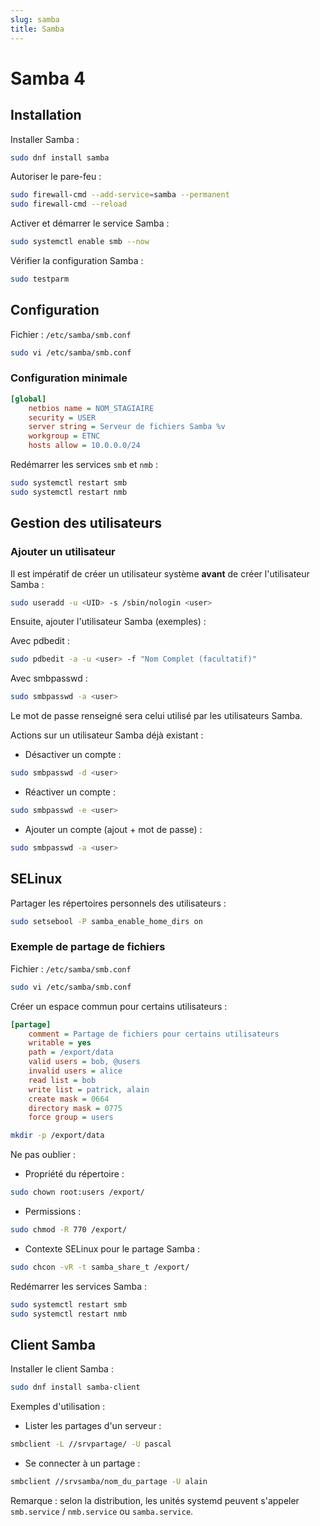 ```yaml
---
slug: samba
title: Samba
---
```



# Samba 4

## Installation

Installer Samba :

```bash
sudo dnf install samba
```

Autoriser le pare-feu :

```bash
sudo firewall-cmd --add-service=samba --permanent
sudo firewall-cmd --reload
```

Activer et démarrer le service Samba :

```bash
sudo systemctl enable smb --now
```

Vérifier la configuration Samba :

```bash
sudo testparm
```

## Configuration

Fichier : `/etc/samba/smb.conf`
```bash
sudo vi /etc/samba/smb.conf
```
### Configuration minimale

```ini
[global]
    netbios name = NOM_STAGIAIRE
    security = USER
    server string = Serveur de fichiers Samba %v
    workgroup = ETNC
    hosts allow = 10.0.0.0/24
```

Redémarrer les services `smb` et `nmb` :

```bash
sudo systemctl restart smb
sudo systemctl restart nmb
```

## Gestion des utilisateurs

### Ajouter un utilisateur

Il est impératif de créer un utilisateur système **avant** de créer l'utilisateur Samba :

```bash
sudo useradd -u <UID> -s /sbin/nologin <user>
```

Ensuite, ajouter l'utilisateur Samba (exemples) :

Avec pdbedit :

```bash
sudo pdbedit -a -u <user> -f "Nom Complet (facultatif)"
```

Avec smbpasswd :

```bash
sudo smbpasswd -a <user>
```

Le mot de passe renseigné sera celui utilisé par les utilisateurs Samba.

Actions sur un utilisateur Samba déjà existant :

- Désactiver un compte :

```bash
sudo smbpasswd -d <user>
```
- Réactiver un compte :

```bash
sudo smbpasswd -e <user>
```
- Ajouter un compte (ajout + mot de passe) :

```bash
sudo smbpasswd -a <user>
```

## SELinux

Partager les répertoires personnels des utilisateurs :

```bash
sudo setsebool -P samba_enable_home_dirs on
```

### Exemple de partage de fichiers
Fichier : `/etc/samba/smb.conf`
```bash
sudo vi /etc/samba/smb.conf
```
Créer un espace commun pour certains utilisateurs :

```ini
[partage]
    comment = Partage de fichiers pour certains utilisateurs
    writable = yes
    path = /export/data
    valid users = bob, @users
    invalid users = alice
    read list = bob
    write list = patrick, alain
    create mask = 0664
    directory mask = 0775
    force group = users
```
```bash
mkdir -p /export/data
```

Ne pas oublier :

- Propriété du répertoire :

```bash
sudo chown root:users /export/
```
- Permissions :

```bash
sudo chmod -R 770 /export/
```
- Contexte SELinux pour le partage Samba :

```bash
sudo chcon -vR -t samba_share_t /export/
```

Redémarrer les services Samba :

```bash
sudo systemctl restart smb
sudo systemctl restart nmb
```

## Client Samba

Installer le client Samba :

```bash
sudo dnf install samba-client
```

Exemples d'utilisation :

- Lister les partages d'un serveur :

```bash
smbclient -L //srvpartage/ -U pascal
```

- Se connecter à un partage :

```bash
smbclient //srvsamba/nom_du_partage -U alain
```

Remarque : selon la distribution, les unités systemd peuvent s'appeler `smb.service` / `nmb.service` ou `samba.service`.

